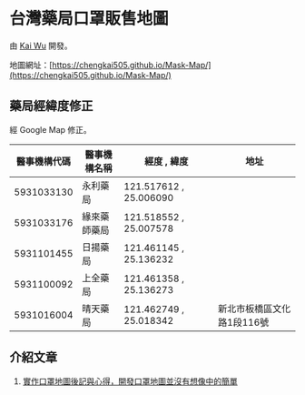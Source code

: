 # 台灣藥局口罩販售地圖
由 [Kai Wu](https://www.facebook.com/kai73002981) 開發。

地圖網址：[https://chengkai505.github.io/Mask-Map/](https://chengkai505.github.io/Mask-Map/)

## 藥局經緯度修正

經 Google Map 修正。

|醫事機構代碼|醫事機構名稱|經度 , 緯度|地址|
|-|-|-|-|
|5931033130|永利藥局|121.517612 , 25.006090||
|5931033176|緣來藥師藥局|121.518552 , 25.007578||
|5931101455|日揚藥局|121.461145 , 25.136232||
|5931100092|上全藥局|121.461358 , 25.136273||
|5931016004|晴天藥局|121.462749 , 25.018342|新北市板橋區文化路1段116號|

## 介紹文章
1. [實作口罩地圖後記與心得，開發口罩地圖並沒有想像中的簡單](https://kai73002981.blogspot.com/2020/02/mask-map-development.html)
